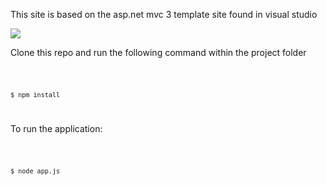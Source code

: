<p>This site is based on the asp.net mvc 3 template site found in visual studio

<p>
    <img src="https://raw.github.com/paulallies/expresstemplate_1/master/tutorial/HomePage.PNG" />
</p>

<p>
    Clone this repo and run the following command within the project folder
</p>

<code>

    $ npm install
    
</code>

<p>
    To run the application:
</p>

<code>

    $ node app.js
    
</code>
